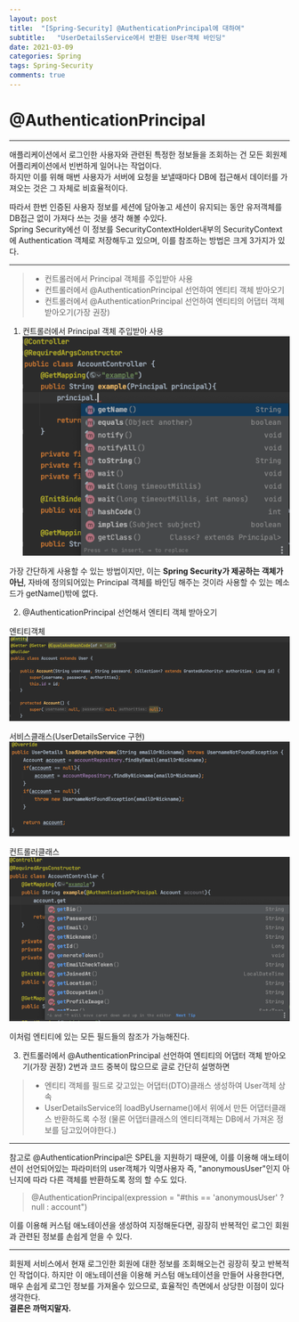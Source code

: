 ```yaml
---
layout: post
title:  "[Spring-Security] @AuthenticationPrincipal에 대하여"
subtitle:   "UserDetailsService에서 반환된 User객체 바인딩"
date: 2021-03-09
categories: Spring
tags: Spring-Security
comments: true
---
```


# @AuthenticationPrincipal
---
애플리케이션에서 로그인한 사용자와 관련된 특정한 정보들을 조회하는 건 모든 회원제 어플리케이션에서 빈번하게 일어나는 작업이다.  
하지만 이를 위해 매번 사용자가 서버에 요청을 보낼때마다 DB에 접근해서 데이터를 가져오는 것은 그 자체로 비효율적이다.

따라서 한번 인증된 사용자 정보를 세션에 담아놓고 세션이 유지되는 동안 유저객체를 DB접근 없이 가져다 쓰는 것을 생각 해볼 수있다.  
Spring Security에선 이 정보를 SecurityContextHolder내부의 SecurityContext에 Authentication 객체로 저장해두고 있으며, 이를 참조하는 방법은 크게 3가지가 있다.
***

>* 컨트롤러에서 Principal 객체를 주입받아 사용
>* 컨트롤러에서 @AuthenticationPrincipal 선언하여 엔티티 객체 받아오기
>* 컨트롤러에서 @AuthenticationPrincipal 선언하여 엔티티의 어댑터 객체 받아오기(가장 권장)

1. 컨트롤러에서 Principal 객체 주입받아 사용
![Principal](/assets/img/spring/spring-security/AuthenticationPrincipal/principal.png)

가장 간단하게 사용할 수 있는 방법이지만, 이는 <strong>Spring Security가 제공하는 객체가 아닌</strong>, 자바에 정의되어있는 Principal 객체를 바인딩 해주는 것이라 사용할 수 있는 메소드가 getName()밖에 없다.

2. @AuthenticationPrincipal 선언해서 엔티티 객체 받아오기

엔티티객체
![AuthenticationPrincipal](/assets/img/spring/spring-security/AuthenticationPrincipal/authenticationprincipal1.png)

서비스클래스(UserDetailsService 구현)
![AuthenticationPrincipal](/assets/img/spring/spring-security/AuthenticationPrincipal/authenticationprincipal2.png)

컨트롤러클래스
![AuthenticationPrincipal](/assets/img/spring/spring-security/AuthenticationPrincipal/authenticationprincipal3.png)

이처럼 엔티티에 있는 모든 필드들의 참조가 가능해진다.

3. 컨트롤러에서 @AuthenticationPrincipal 선언하여 엔티티의 어댑터 객체 받아오기(가장 권장)
2번과 코드 중복이 많으므로 글로 간단히 설명하면
>* 엔티티 객체를 필드로 갖고있는 어댑터(DTO)클래스 생성하여 User객체 상속  
>* UserDetailsService의 loadByUsername()에서 위에서 만든 어댑터클래스 반환하도록 수정
(물론 어댑터클래스의 엔티티객체는 DB에서 가져온 정보를 담고있어야한다.)

***

참고로 @AuthenticationPrincipal은 SPEL을 지원하기 때문에, 이를 이용해 애노테이션이 선언되어있는 파라미터의 user객체가 익명사용자 즉, "anonymousUser"인지 아닌지에 따라 다른 객체를 반환하도록 정의 할 수도 있다.

>@AuthenticationPrincipal(expression = "#this == 'anonymousUser' ? null : account")

이를 이용해 커스텀 애노테이션을 생성하여 지정해둔다면, 굉장히 반복적인 로그인 회원과 관련된 정보를 손쉽게 얻을 수 있다.
***
회원제 서비스에서 현재 로그인한 회원에 대한 정보를 조회해오는건 굉장히 잦고 반복적인 작업이다. 하지만 이 애노테이션을 이용해 커스텀 애노테이션을 만들어 사용한다면, 매우 손쉽게 로그인 정보를 가져올수 있으므로, 효율적인 측면에서 상당한 이점이 있다 생각한다.  
<strong>결론은 까먹지말자.</strong>
